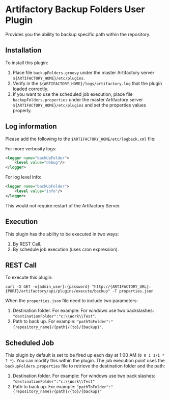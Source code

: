 Artifactory Backup Folders User Plugin
======================================

Provides you the ability to backup specific path within the repository.

Installation
---------------------

To install this plugin:

1. Place file `backupFolders.groovy` under the master Artifactory server `${ARTIFACTORY_HOME}/etc/plugins`.
2. Verify in the `${ARTIFACTORY_HOME}/logs/artifactory.log` that the plugin loaded correctly.
3. If you want to use the scheduled job execution, place file `backupFolders.properties` under the master Artifactory server `${ARTIFACTORY_HOME}/etc/plugins` and set the properties values properly.

Log information
---------------

Please add the following to the `$ARTIFACTORY_HOME/etc/logback.xml` file:

For more verbosity logs:

```XML
<logger name="backUpFolder">
    <level value="debug"/>
</logger>
```

For log level info:

```XML
<logger name="backUpFolder">
    <level value="info"/>
</logger>
```

This would not require restart of the Artifactory Server.

Execution
---------

This plugin has the ability to be executed in two ways:

1. By REST Call.
2. By schedule job execution (uses cron expression).

REST Call
---------

To execute this plugin:

```
curl -X GET -u{admin_user}:{password} "http://{ARTIFACTORY_URL}:{PORT}/artifactory/api/plugins/execute/backup" -T properties.json
```

When the `properties.json` file need to include two parameters:

1. Destination folder. For example: For windows use two backslashes: `"destinationFolder":"c:\\Work\\Test"`.
2. Path to back up. For example: `"pathToFolder":"{repository_name}/{path}/{to}/{backup}"`.

Scheduled Job
-------------

This plugin by default is set to be fired up each day at 1:00 AM (`0 0 1 1/1 * ? *`). You can modify this within the plugin. The job execution point uses the `backupFolders.properties` file to retrieve the destination folder and the path:

1. Destination folder. For example: For windows use two back slashes: `"destinationFolder":"c:\\Work\\Test"`
2. Path to back up. For example: `"pathToFolder":"{repository_name}/{path}/{to}/{backup}"`

